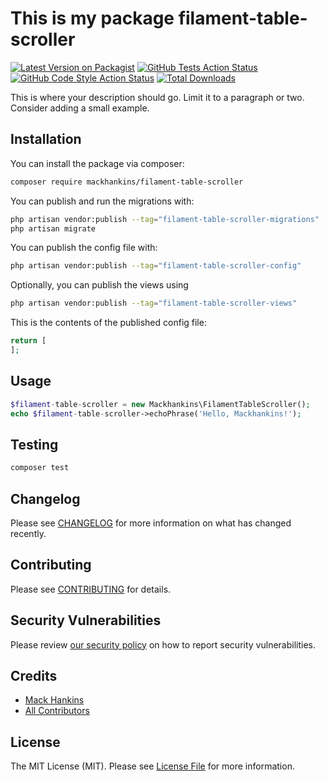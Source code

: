 # This is my package filament-table-scroller

[![Latest Version on Packagist](https://img.shields.io/packagist/v/mackhankins/filament-table-scroller.svg?style=flat-square)](https://packagist.org/packages/mackhankins/filament-table-scroller)
[![GitHub Tests Action Status](https://img.shields.io/github/workflow/status/mackhankins/filament-table-scroller/run-tests?label=tests)](https://github.com/mackhankins/filament-table-scroller/actions?query=workflow%3Arun-tests+branch%3Amain)
[![GitHub Code Style Action Status](https://img.shields.io/github/workflow/status/mackhankins/filament-table-scroller/Check%20&%20fix%20styling?label=code%20style)](https://github.com/mackhankins/filament-table-scroller/actions?query=workflow%3A"Check+%26+fix+styling"+branch%3Amain)
[![Total Downloads](https://img.shields.io/packagist/dt/mackhankins/filament-table-scroller.svg?style=flat-square)](https://packagist.org/packages/mackhankins/filament-table-scroller)



This is where your description should go. Limit it to a paragraph or two. Consider adding a small example.

## Installation

You can install the package via composer:

```bash
composer require mackhankins/filament-table-scroller
```

You can publish and run the migrations with:

```bash
php artisan vendor:publish --tag="filament-table-scroller-migrations"
php artisan migrate
```

You can publish the config file with:

```bash
php artisan vendor:publish --tag="filament-table-scroller-config"
```

Optionally, you can publish the views using

```bash
php artisan vendor:publish --tag="filament-table-scroller-views"
```

This is the contents of the published config file:

```php
return [
];
```

## Usage

```php
$filament-table-scroller = new Mackhankins\FilamentTableScroller();
echo $filament-table-scroller->echoPhrase('Hello, Mackhankins!');
```

## Testing

```bash
composer test
```

## Changelog

Please see [CHANGELOG](CHANGELOG.md) for more information on what has changed recently.

## Contributing

Please see [CONTRIBUTING](.github/CONTRIBUTING.md) for details.

## Security Vulnerabilities

Please review [our security policy](../../security/policy) on how to report security vulnerabilities.

## Credits

- [Mack Hankins](https://github.com/mackhankins)
- [All Contributors](../../contributors)

## License

The MIT License (MIT). Please see [License File](LICENSE.md) for more information.
